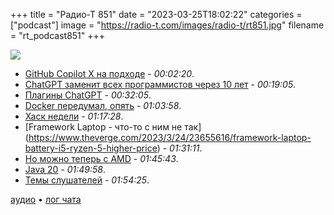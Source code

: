 +++
title = "Радио-Т 851"
date = "2023-03-25T18:02:22"
categories = ["podcast"]
image = "https://radio-t.com/images/radio-t/rt851.jpg"
filename = "rt_podcast851"
+++

![](https://radio-t.com/images/radio-t/rt851.jpg)

- [GitHub Copilot X на подходе](https://github.com/features/preview/copilot-x) - *00:02:20*.
- [ChatGPT заменит всех программистов через 10 лет](https://levelup.gitconnected.com/chatgpt-will-replace-programmers-within-10-years-91e5b3bd3676?gi=bfcadf79a47b) - *00:19:05*.
- [Плагины ChatGPT](https://openai.com/blog/chatgpt-plugins) - *00:32:05*.
- [Docker передумал, опять](https://www.docker.com/blog/no-longer-sunsetting-the-free-team-plan/) - *01:03:58*.
- [Хаск недели](https://www.theverge.com/2023/3/23/23653115/linus-tech-tips-youtube-hack-crypto-scam) - *01:17:28*.
- [Framework Laptop - что-то с ним не так] (https://www.theverge.com/2023/3/24/23655616/framework-laptop-battery-i5-ryzen-5-higher-price) - *01:31:11*.
- [Но можно теперь с AMD](https://www.theverge.com/2023/3/23/23653230/framework-laptop-13-inch-intel-amd-release-date-news-features-price) - *01:45:43*.
- [Java 20](https://mail.openjdk.org/pipermail/jdk-dev/2023-March/007517.html) - *01:49:58*.
- [Темы слушателей](https://radio-t.com/p/2023/03/21/prep-851/) - *01:54:25*.

[аудио](https://cdn.radio-t.com/rt_podcast851.mp3) • [лог чата](https://chat.radio-t.com/logs/radio-t-851.html)
<audio src="https://cdn.radio-t.com/rt_podcast851.mp3" preload="none"></audio>
